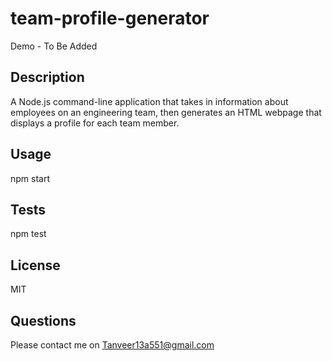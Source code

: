 # team-profile-generator

Demo - To Be Added

## Description

A Node.js command-line application that takes in information about employees on an engineering team, then generates an HTML webpage that displays a profile for each team member.

## Usage

npm start

## Tests

npm test

## License

MIT

## Questions

Please contact me on Tanveer13a551@gmail.com
